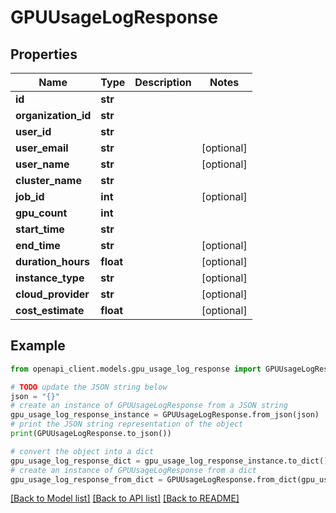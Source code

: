 # GPUUsageLogResponse


## Properties

Name | Type | Description | Notes
------------ | ------------- | ------------- | -------------
**id** | **str** |  | 
**organization_id** | **str** |  | 
**user_id** | **str** |  | 
**user_email** | **str** |  | [optional] 
**user_name** | **str** |  | [optional] 
**cluster_name** | **str** |  | 
**job_id** | **int** |  | [optional] 
**gpu_count** | **int** |  | 
**start_time** | **str** |  | 
**end_time** | **str** |  | [optional] 
**duration_hours** | **float** |  | [optional] 
**instance_type** | **str** |  | [optional] 
**cloud_provider** | **str** |  | [optional] 
**cost_estimate** | **float** |  | [optional] 

## Example

```python
from openapi_client.models.gpu_usage_log_response import GPUUsageLogResponse

# TODO update the JSON string below
json = "{}"
# create an instance of GPUUsageLogResponse from a JSON string
gpu_usage_log_response_instance = GPUUsageLogResponse.from_json(json)
# print the JSON string representation of the object
print(GPUUsageLogResponse.to_json())

# convert the object into a dict
gpu_usage_log_response_dict = gpu_usage_log_response_instance.to_dict()
# create an instance of GPUUsageLogResponse from a dict
gpu_usage_log_response_from_dict = GPUUsageLogResponse.from_dict(gpu_usage_log_response_dict)
```
[[Back to Model list]](../README.md#documentation-for-models) [[Back to API list]](../README.md#documentation-for-api-endpoints) [[Back to README]](../README.md)


